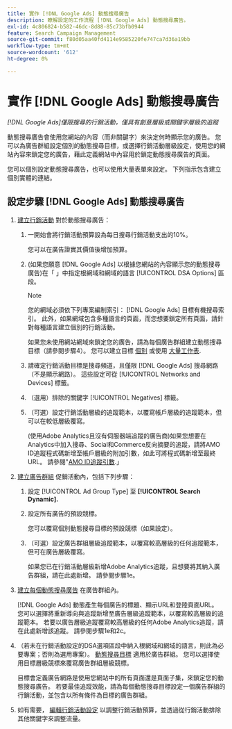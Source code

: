 ```yaml
---
title: 實作 [!DNL Google Ads] 動態搜尋廣告
description: 瞭解設定的工作流程 [!DNL Google Ads] 動態搜尋廣告。
exl-id: 4c806824-b582-46dc-8d88-85c73bfb0944
feature: Search Campaign Management
source-git-commit: f80d05aa40fd4114e9585220fe747ca7d36a19bb
workflow-type: tm+mt
source-wordcount: '612'
ht-degree: 0%

---
```


# 實作 [!DNL Google Ads] 動態搜尋廣告

*[!DNL Google Ads]僅限搜尋的行銷活動，僅具有創意層級或關鍵字層級的追蹤*

動態搜尋廣告會使用您網站的內容（而非關鍵字）來決定何時顯示您的廣告。 您可以為廣告群組設定個別的動態搜尋目標，或選擇行銷活動層級設定，使用您的網站內容來鎖定您的廣告，藉此定義網站中內容用於鎖定動態搜尋廣告的頁面。

您可以個別設定動態搜尋廣告，也可以使用大量表單來設定。 下列指示包含建立個別實體的連結。

## 設定步驟 [!DNL Google Ads] 動態搜尋廣告

1. [建立行銷活動](/help/search-social-commerce/campaign-management/campaigns/campaign-manage.md) 對於動態搜尋廣告：

   1. 一開始會將行銷活動預算設為每日搜尋行銷活動支出的10%。

      您可以在廣告證實其價值後增加預算。

   1. (如果您願意 [!DNL Google Ads] 以根據您網站的內容顯示您的動態搜尋廣告)在「 」中指定根網域和網域的語言 [!UICONTROL DSA Options] 區段。

      >[!NOTE]
      >
      >您的網域必須依下列專案編制索引： [!DNL Google Ads] 目標有機搜尋索引。 此外，如果網域包含多種語言的頁面，而您想要鎖定所有頁面，請針對每種語言建立個別的行銷活動。

      如果您未使用網站網域來鎖定您的廣告，請為每個廣告群組建立動態搜尋目標（請參閱步驟4）。 您可以建立目標 [個別](/help/search-social-commerce/campaign-management/campaigns/dynamic-search-target-manage.md) 或使用 [大量工作表](/help/search-social-commerce/campaign-management/bulksheets/bulksheet-about.md).

   1. 請確定行銷活動目標是搜尋頻道，且僅限 [!DNL Google Ads] 搜尋網路（不是顯示網路）。 這些設定可從 [!UICONTROL Networks and Devices] 標籤。

   1. （選用）排除的關鍵字 [!UICONTROL Negatives] 標籤。

   1. （可選）設定行銷活動層級的追蹤範本，以覆寫帳戶層級的追蹤範本，但可以在較低層級覆寫。

      (使用Adobe Analytics且沒有伺服器端追蹤的廣告商)如果您想要在Analytics中加入搜尋、Social和Commerce反向摘要的追蹤，請將AMO ID追蹤程式碼新增至帳戶層級的附加引數，如此可將程式碼新增至最終URL。 請參閱&quot;[AMO ID追蹤引數](/help/search-social-commerce/tracking/skwcid-tracking-parameter.md).」

1. [建立廣告群組](/help/search-social-commerce/campaign-management/campaigns/ad-group-manage.md) 促銷活動內，包括下列步驟：

   1. 設定 [!UICONTROL Ad Group Type] 至 **[!UICONTROL Search Dynamic].**

   1. 設定所有廣告的預設競標。

      您可以覆寫個別動態搜尋目標的預設競標（如果設定）。

   1. （可選）設定廣告群組層級追蹤範本，以覆寫較高層級的任何追蹤範本，但可在廣告層級覆寫。

      如果您已在行銷活動層級新增Adobe Analytics追蹤，且想要將其納入廣告群組，請在此處新增。 請參閱步驟1e。

1. [建立每個動態搜尋廣告](/help/search-social-commerce/campaign-management/campaigns/ad-manage.md) 在廣告群組內。

   [!DNL Google Ads] 動態產生每個廣告的標題、顯示URL和登陸頁面URL。 您可以選擇將重新導向與追蹤新增至廣告層級追蹤範本，以覆寫較高層級的追蹤範本。
若要以廣告層級追蹤覆寫較高層級的任何Adobe Analytics追蹤，請在此處新增該追蹤。 請參閱步驟1e和2c。

1. （若未在行銷活動設定的DSA選項區段中納入根網域和網域的語言，則此為必要專案；否則為選用專案）。 [動態搜尋目標](/help/search-social-commerce/campaign-management/campaigns/dynamic-search-target-manage.md) 適用於廣告群組。 您可以選擇使用目標層級競標來覆寫廣告群組層級競標。

   目標會定義廣告網路是使用您網站中的所有頁面還是頁面子集，來鎖定您的動態搜尋廣告。 若要最佳追蹤效能，請為每個動態搜尋目標設定一個廣告群組的行銷活動，並包含以所有條件為目標的廣告群組。

1. 如有需要， [編輯行銷活動設定](/help/search-social-commerce/campaign-management/campaigns/campaign-manage.md) 以調整行銷活動預算，並透過從行銷活動排除其他關鍵字來調整流量。
